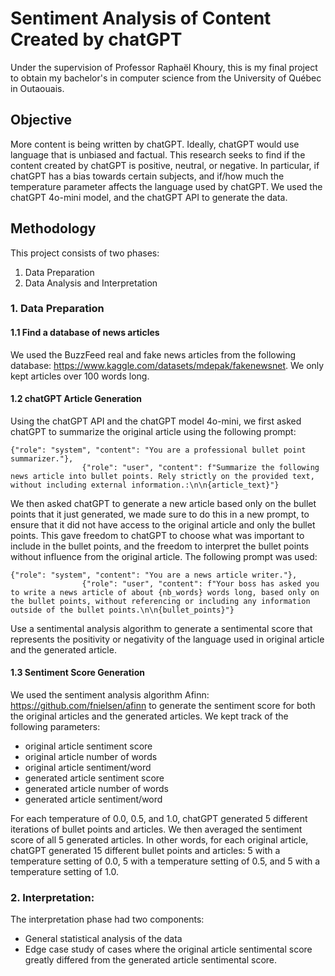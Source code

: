 # Sentiment Analysis of Content Created by chatGPT

Under the supervision of Professor Raphaël Khoury, this is my final project to obtain my bachelor's in computer science from the University of Québec in Outaouais.

## Objective

More content is being written by chatGPT. Ideally, chatGPT would use language that is unbiased and factual. This research seeks to find if the content created by chatGPT is positive, neutral, or negative. In particular, if chatGPT has a bias towards certain subjects, and if/how much the temperature parameter affects the language used by chatGPT. We used the chatGPT 4o-mini model, and the chatGPT API to generate the data.

## Methodology

This project consists of two phases:
1. Data Preparation
2. Data Analysis and Interpretation

### 1. Data Preparation

#### 1.1 Find a database of news articles

We used the BuzzFeed real and fake news articles from the following database: https://www.kaggle.com/datasets/mdepak/fakenewsnet. We only kept articles over 100 words long.

#### 1.2 chatGPT Article Generation

Using the chatGPT API and the chatGPT model 4o-mini, we first asked chatGPT to summarize the original article using the following prompt:
```
{"role": "system", "content": "You are a professional bullet point summarizer."},
                {"role": "user", "content": f"Summarize the following news article into bullet points. Rely strictly on the provided text, without including external information.:\n\n{article_text}"}
```

We then asked chatGPT to generate a new article based only on the bullet points that it just generated, we made sure to do this in a new prompt, to ensure that it did not have access to the original article and only the bullet points. This gave freedom to chatGPT to choose what was important to include in the bullet points, and the freedom to interpret the bullet points without influence from the original article. The following prompt was used:

```
{"role": "system", "content": "You are a news article writer."},
                {"role": "user", "content": f"Your boss has asked you to write a news article of about {nb_words} words long, based only on the bullet points, without referencing or including any information outside of the bullet points.\n\n{bullet_points}"}
```

Use a sentimental analysis algorithm to generate a sentimental score that represents the positivity or negativity of the language used in original article and the generated article.

#### 1.3 Sentiment Score Generation

We used the sentiment analysis algorithm Afinn: https://github.com/fnielsen/afinn to generate the sentiment score for both the original articles and the generated articles. 
We kept track of the following parameters:
* original article sentiment score
* original article number of words
* original article sentiment/word
* generated article sentiment score
* generated article number of words
* generated article sentiment/word

For each temperature of 0.0, 0.5, and 1.0, chatGPT generated 5 different iterations of bullet points and articles. We then averaged the sentiment score of all 5 generated articles. In other words, for each original article, chatGPT generated 15 different bullet points and articles: 5 with a temperature setting of 0.0, 5 with a temperature setting of 0.5, and 5 with a temperature setting of 1.0.


### 2. Interpretation:

The interpretation phase had two components:
* General statistical analysis of the data
* Edge case study of cases where the original article sentimental score greatly differed from the generated article sentimental score.
